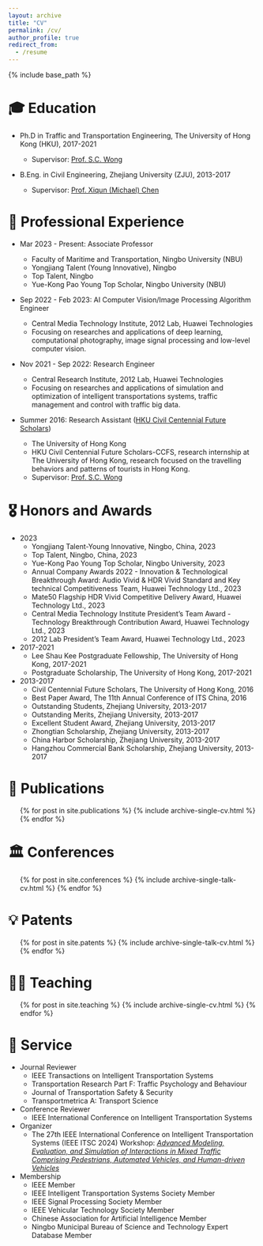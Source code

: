 ```yaml
---
layout: archive
title: "CV"
permalink: /cv/
author_profile: true
redirect_from:
  - /resume
---
```


{% include base_path %}

🎓 Education
======
* Ph.D in Traffic and Transportation Engineering, The University of Hong Kong (HKU), 2017-2021
  * Supervisor: [Prof. S.C. Wong](https://www.civil.hku.hk/scwong/)

* B.Eng. in Civil Engineering, Zhejiang University (ZJU), 2013-2017
  * Supervisor: [Prof. Xiqun (Michael) Chen](https://person.zju.edu.cn/en/xiqun)

💼 Professional Experience
======
* Mar 2023 - Present: Associate Professor 
  * Faculty of Maritime and Transportation, Ningbo University (NBU)
  * Yongjiang Talent (Young Innovative), Ningbo
  * Top Talent, Ningbo
  * Yue-Kong Pao Young Top Scholar, Ningbo University (NBU)

* Sep 2022 - Feb 2023: AI Computer Vision/Image Processing Algorithm Engineer
  * Central Media Technology Institute, 2012 Lab, Huawei Technologies
  * Focusing on researches and applications of deep learning, computational photography, image signal processing and low-level computer vision.

* Nov 2021 - Sep 2022: Research Engineer
  * Central Research Institute, 2012 Lab, Huawei Technologies
  * Focusing on researches and applications of simulation and optimization of intelligent transportations systems, traffic management and control with traffic big data.

* Summer 2016: Research Assistant ([HKU Civil Centennial Future Scholars](https://www.civil.hku.hk/hkuccfs/))
  * The University of Hong Kong
  * HKU Civil Centennial Future Scholars-CCFS, research internship at The University of Hong Kong, research focused on the travelling behaviors and patterns of tourists in Hong Kong.
  * Supervisor: [Prof. S.C. Wong](https://www.civil.hku.hk/scwong/)

🎖 Honors and Awards
======
* 2023
  * Yongjiang Talent-Young Innovative, Ningbo, China, 2023
  * Top Talent, Ningbo, China, 2023
  * Yue-Kong Pao Young Top Scholar, Ningbo University, 2023
  * Annual Company Awards 2022 - Innovation & Technological Breakthrough Award: Audio Vivid & HDR Vivid Standard and Key technical Competitiveness Team, Huawei Technology Ltd., 2023
  * Mate50 Flagship HDR Vivid Competitive Delivery Award, Huawei Technology Ltd., 2023
  * Central Media Technology Institute President’s Team Award - Technology Breakthrough Contribution Award, Huawei Technology Ltd., 2023
  * 2012 Lab President’s Team Award, Huawei Technology Ltd., 2023
* 2017-2021
  * Lee Shau Kee Postgraduate Fellowship, The University of Hong Kong, 2017-2021
  * Postgraduate Scholarship, The University of Hong Kong, 2017-2021
* 2013-2017
  * Civil Centennial Future Scholars, The University of Hong Kong, 2016
  * Best Paper Award, The 11th Annual Conference of ITS China, 2016
  * Outstanding Students, Zhejiang University, 2013-2017
  * Outstanding Merits, Zhejiang University, 2013-2017
  * Excellent Student Award, Zhejiang University, 2013-2017
  * Zhongtian Scholarship, Zhejiang University, 2013-2017
  * China Harbor Scholarship, Zhejiang University, 2013-2017
  * Hangzhou Commercial Bank Scholarship, Zhejiang University, 2013-2017
  
📄 Publications
======
  <ul>{% for post in site.publications %}
    {% include archive-single-cv.html %}
  {% endfor %}</ul>
  
🏛️ Conferences
======
  <ul>{% for post in site.conferences %}
    {% include archive-single-talk-cv.html %}
  {% endfor %}</ul>

💡 Patents
======
  <ul>{% for post in site.patents %}
    {% include archive-single-talk-cv.html %}
  {% endfor %}</ul>
  
👨‍🏫 Teaching
======
  <ul>{% for post in site.teaching %}
    {% include archive-single-cv.html %}
  {% endfor %}</ul>
  
🤝 Service
======
* Journal Reviewer
  * IEEE Transactions on Intelligent Transportation Systems
  * Transportation Research Part F: Traffic Psychology and Behaviour
  * Journal of Transportation Safety & Security
  * Transportmetrica A: Transport Science
* Conference Reviewer
  * IEEE International Conference on Intelligent Transportation Systems
* Organizer
  * The 27th IEEE International Conference on Intelligent Transportation Systems (IEEE ITSC 2024) Workshop: [*Advanced Modeling, Evaluation, and Simulation of Interactions in Mixed Traffic Comprising Pedestrians, Automated Vehicles, and Human-driven Vehicles*](https://sites.google.com/view/workshop-itsc-2024/)
* Membership
  * IEEE Member
  * IEEE Intelligent Transportation Systems Society Member
  * IEEE Signal Processing Society Member
  * IEEE Vehicular Technology Society Member
  * Chinese Association for Artificial Intelligence Member
  * Ningbo Municipal Bureau of Science and Technology Expert Database Member
